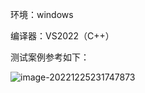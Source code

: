 环境：windows

编译器：VS2022（C++）

测试案例参考如下：

![image-20221225231747873](C:\Users\lkopu\AppData\Roaming\Typora\typora-user-images\image-20221225231747873.png)


